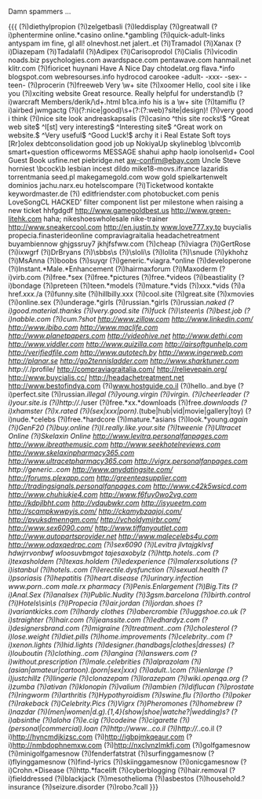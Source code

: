 Damn spammers ...

{{{
(?i)diethylpropion
(?i)zelgetbasli
(?i)leddisplay
(?i)greatwall
(?i)phentermine
online.*casino
online.*gambling
(?i)quick-adult-links
antyspam
im fine, gl all!
olnevhost.net
jalert..et
(?i)Tramadol
(?i)Xanax
(?i)Diazepam
(?i)Tadalafil
(?i)Adipex
(?i)Carisoprodol
(?i)Cialis
(?i)vicodin
noads.biz
psychologies\.com
awardspace\.com
pentawave\.com
hanmail\.net
klitr\.com
(?i)fioricet
huynani
Have A Nice Day
chtodelat\.org
flava.*info 
blogspot\.com
webresourses\.info
hydrocod
carookee
-adult-
-xxx-
-sex-
-teen-
(?i)procerin
(?i)freeweb
Very \w+ site 
(?i)xoomer
Hello, cool site
i like you
(?i)xciting website
Great resource\. 
Really helpful for understand\b 
(?i)warcraft
Members/derik/\d+\.html
b1ca\.info
his is a \w+ site
(?i)tamiflu
(?i)airbed
jwmgactg
(?i)(?:nice|good)\s+(?:(?:web)?site|design)!
(?i)very good i think
(?i)nice site look
andreaskapsalis
(?i)casino
^this site rocks!$
^Great web site$
^I[st] very interesting$
^Interesting site$
^Great work on website.$
^Very useful$
^Good Luck!$
archy it i
Real Estate
Soft toys
[Rr]olex
debtconsolidation
good job up
NokiyaUp
skylineblog
\blvcom\b
smart\+question
officeworms
MESSAGE
shahui
aphp
haolp
ionolsen\d+
Cool Guest Book
usfine.net
piebridge.net
aw-confim@ebay.com
Uncle Steve
horniest
\bcock\b
lesbian
incest
dildo
mike18-movs.ifrance
lazaridis
torrentmania
seed.pl
makegamegold\.com
wow gold
spielkartenwelt
dominios
jachu\.narx\.eu
hotelscompare
(?i)Ticketwood
kontakte
keywordmaster\.de
(?i)<text>
editfriendster\.com
photobucket\.com
penis
LoveSongCL
HACKED'
filter component list per milestone when raising a new ticket
hhfgdgdf
http://www.gamegoldbest.us
http://www.green-litehk.com
haha;
nikeshoeswholesale
nike-trainer
http://www.sneakercool.com
http://en.justin.tv
www.love777.xy.to
buycialis
propecia.finasterideonline
compraviagraitalia
headachetreatment
buyambiennow
ghjgssruy7
jkhjfsfww.com
(?i)cheap
(?i)viagra
(?i)GertRose
(?i)ixwgrf
(?i)DrBryans
(?i)\sbbs\s
(?i)\sloli\s
(?i)lolita
(?i)\snude
(?i)ykhohz
(?i)MsAnna
(?i)boobs
(?i)suyqr
(?i)generic.*viagra.*online
(?i)developerone
(?i)Instant.*Male.*Enhancement
(?i)hairmaxforum
(?i)Maxoderm
(?i)virb.com
(?i)free.*sex
(?i)free.*pictures
(?i)free.*videos
(?i)beastiality
(?i)bondage
(?i)preteen
(?i)teen.*models
(?i)mature.*vids
(?i)xxx.*vids
(?i)a href.*xxx.*\/a
(?i)funny.site
(?i)hillbilly.xxx
(?i)cool.site
(?i)great.site
(?i)xmovies
(?i)online.sex
(?i)underage.*girls
(?i)russian.*girls
(?i)russian.*naked
(?i)good.material.thanks
(?i)very.good.site
(?i)fuck
(?i)\steen\s
(?i)best.job
(?i)nabble\.com
(?i)cum.?shot
http://www.zillow.com
http://www.linkedin.com/
http://www.ibibo.com
http://www.maclife.com
http://www.planetpapers.com
http://videohive.net
http://www.dethi.com
http://www.viddler.com
http://www.quizilla.com
http://airsoftgunhelp.com
http://verifiedfile.com
http://www.autotech.by
http://www.ingerweb.com
http://planar.se
http://go2tennisladder.com
http://www.sharktuner.com
http://.*/profile/
http://compraviagraitalia.com/
http://relievepain.org/ 
http://www.buycialis.cc/ 
http://headachetreatment.net
http://www.bestofindya.com
(?i)www.hostguide.co.il
(?i)hello..and.bye
(?i)perfect.site
(?i)russian.*illegal
(?i)young.*virgin
(?i)virgin.*
(?i)cheerleader
(?i)your.site.is
(?i)http://.*/user
(?i)free.*xx.*downloads
(?i)free.*downloads
(?i)xhamster
(?i)x.rated
(?i)(sex|xxx|porn).*(tube|hub|vid|movie|gallery|toy)
(?i)nude.*celebs
(?i)free.*hardcore
(?i)mature.*asians
(?i)look.*young.*again
(?i)GenF20
(?i)buy.*online
(?i)I.*really.like.*your.*site
(?i)tweenie
(?i)Ultracet Online
(?i)Skelaxin Online
http://www.levitra.personalfanpages.com
http://www.ibreathemusic.com
http://www.seekhotelreviews.com
http://www.skelaxinpharmacy365.com
http://www.ultracetpharmacy365.com
http://vigrx.personalfanpages.com
http://generic.*.com
http://www.anydatingsite.com/
http://forums.plexapp.com
http://greenteasupplier.com
http://tradingsignals.personalfanpages.com
http://www.c42k5wsicd.com
http://www.chuhiukje4.com
http://www.f6fuy0wo2vg.com
http://kdpjlbht.com
http://vdqubwkr.com
http://isyueetm.com
http://scampkwwpyjs.com/
http://ckamybzaajoj.com/
http://pvuksdmenngm.com/
http://vcholdymjrbr.com/
http://www.sex6090.com/
http://www.tiffanyoutlet.com
http://www.autopartsprovider.net
http://www.malecelebs4u.com
http://www.odaxqedrpc.com
(?i)sex6090
(?i)Levitra
jlvtajgklvsf
hdwjrrvonbwf
wloosuvbmgot
tajesaxobylz
(?i)http.*hotels.*\.com
(?i)texasholdem
(?i)texas.*holdem
(?i)edexperience
(?i)malerxsolutions
(?i)istanbul
(?i)hotels.*\.com
(?i)erectile.*dysfunction
(?i)sexual.health
(?i)psoriasis
(?i)hepatitis
(?i)heart.disease
(?i)urinary.infection
www.*porn.*\.com
male.*rx
pharmacy
(?i)Penis.Enlargement
(?i)Big.Tits
(?i)Anal.Sex
(?i)analsex
(?i)Public.Nudity
(?i)3gsm.barcelona
(?i)birth.control
(?i)Hotels\sin\s
(?i)Propecia
(?i)air.jordan
(?i)jordan.shoes
(?i)variantkicks.com
(?i)hardy clothes
(?i)abercrombie
(?i)uggshoe.co.uk
(?i)straighter
(?i)hair\.com
(?i)jeanssite\.com
(?i)edhardyz\.com
(?i)designersbrand\.com
(?i)migraine
(?i)treatment.*\.com
(?i)cholesterol
(?i)lose.weight
(?i)diet.pills
(?i)home.improvements
(?i)celebrity.*\.com
(?i)xenon.lights
(?i)hid.lights
(?i)designer.(handbags|clothes|dresses)
(?i)louboutin
(?i)clothing.*\.com
(?i)angina
(?i)answers\.com
(?i)without.prescription
(?i)male.celebrities
(?i)alprazolam
(?i)(asian|amateur|cartoon).*(porn|sex|xxx)
(?i)adult.*.\com
(?i)ienlarge
(?i)justchillz
(?i)lingerie
(?i)clonazepam
(?i)lorazepam
(?i)wiki\.openqa\.org
(?i)zumba
(?i)ativan
(?i)klonopin
(?i)valium
(?i)ambien
(?i)diflucan
(?i)prostate
(?i)ringworm
(?i)arthritis
(?i)Hypothyroidism
(?i)swine.flu
(?i)ortho
(?i)poker
(?i)rakeback
(?i)Celebrity.Pics
(?i)Vigrx
(?i)Pheromones
(?i)homebrew
(?i)nazdar
(?i)(men|women|d.g).{1,4}(show|shoe|watche?|wedding)s?
(?i)absinthe
(?i)aloha
(?i)e.cig
(?i)codeine
(?i)cigarette
(?i)(personal|commercial).*loan
(?i)http:\/\/www\..*\.co\.il
(?i)http:\/\/.*\.co\.il
(?i)http://hyncmdjkizsc.com
(?i)http://igbpjmkqeaur.com
(?i)http://nmbdophnemxw.com
(?i)http://nxclvnzlmkfj.com
(?i)golfgamesnow
(?i)minigolfgamesnow
(?i)fenderfatstrat
(?i)surfinggamesnow
(?i)flyinggamesnow
(?i)find-lyrics
(?i)skiinggamesnow
(?i)onicgamesnow
(?i)Crohn.*Disease
(?i)http.*facelift
(?i)cyberblogging
(?i)hair.removal
(?i)fielddressed
(?i)blackjack
(?i)mesothelioma
(?i)asbestos
(?i)household.?insurance
(?i)seizure.disorder
(?i)robo.?call
}}}
